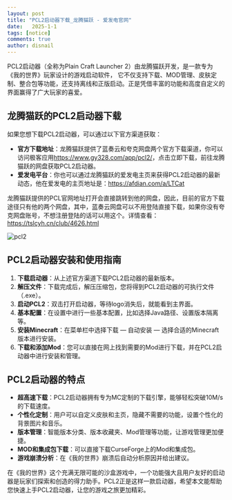 ```yaml
---
layout: post
title: "PCL2启动器下载_龙腾猫跃 - 爱发电官网"
date:   2025-1-1
tags: [notice]
comments: true
author: disnail
---
```


PCL2启动器（全称为Plain Craft Launcher 2）由龙腾猫跃开发，是一款专为《我的世界》玩家设计的游戏启动软件，
它不仅支持下载、MOD管理、皮肤定制、整合包等功能，还支持离线和正版启动。正是凭借丰富的功能和高度自定义的界面赢得了广大玩家的喜爱。

## 龙腾猫跃的PCL2启动器下载

如果您想下载PCL2启动器，可以通过以下官方渠道获取：

- **官方下载地址**：龙腾猫跃提供了蓝奏云和夸克网盘两个官方下载渠道，你可以访问极客应用<https://www.gy328.com/app/pcl2/>，点击立即下载，前往龙腾猫跃的网盘获取PCL2启动器。
- **爱发电平台**：你也可以通过龙腾猫跃的爱发电主页来获得PCL2启动器的最新动态，他在爱发电的主页地址是：<https://afdian.com/a/LTCat>

龙腾猫跃提供的PCL官网地址打开会直接跳转到他的网盘，因此，目前的官方下载途径只有他的两个网盘，其中，蓝奏云网盘可以不用登陆直接下载，如果你没有夸克网盘账号，不想注册登陆的话可以用这个。详情查看：<https://tslcyh.cn/club/4626.html>

![pcl2](https://www.gy328.com/wp-content/uploads/2024/12/1733157660-PC2-PIC.jpg "pcl2")

## PCL2启动器安装和使用指南

1. **下载启动器**：从上述官方渠道下载PCL2启动器的最新版本。
2. **解压文件**：下载完成后，解压压缩包，您将得到PCL2启动器的可执行文件（.exe）。
3. **启动PCL2**：双击打开启动器，等待logo消失后，就能看到主界面。
4. **基本配置**：在设置中进行一些基本配置，比如选择Java路径、设置版本隔离等。
5. **安装Minecraft**：在菜单栏中选择下载 — 自动安装 — 选择合适的Minecraft版本进行安装。
6. **下载和添加Mod**：您可以直接在网上找到需要的Mod进行下载，并在PCL2启动器中进行安装和管理。

## PCL2启动器的特点

- **超高速下载**：PCL2启动器拥有专为MC定制的下载引擎，能够轻松突破10M/s的下载速度。
- **个性化定制**：用户可以自定义皮肤和主页，隐藏不需要的功能，设置个性化的背景图片和音乐。
- **版本管理**：智能版本分类、版本收藏夹、Mod管理等功能，让游戏管理更加便捷。
- **MOD和集成包下载**：可以直接下载CurseForge上的Mod和集成包。
- **游戏崩溃分析**：在《我的世界》崩溃后自动分析原因并给出建议。

在《我的世界》这个充满无限可能的沙盒游戏中，一个功能强大且用户友好的启动器是玩家们探索和创造的得力助手。PCL2正是这样一款启动器，希望本文能帮助您快速上手PCL2启动器，让您的游戏之旅更加精彩。

